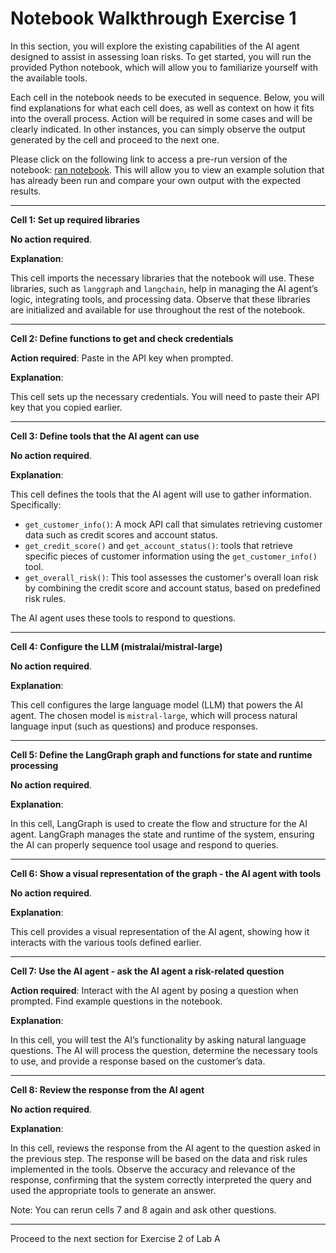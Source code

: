 # Notebook Walkthrough Exercise 1

In this section, you will explore the existing capabilities of the AI agent designed to assist in assessing loan risks. To get started, you will run the provided Python notebook, which will allow you to familiarize yourself with the available tools.

Each cell in the notebook needs to be executed in sequence. Below, you will find explanations for what each cell does, as well as context on how it fits into the overall process. Action will be required in some cases and will be clearly indicated. In other instances, you can simply observe the output generated by the cell and proceed to the next one.

Please click on the following link to access a pre-run version of the notebook: [ran notebook](https://github.com/IBM/industry-solns-tech2025-ai-lab/blob/main/jupyter-notebook/NB-ai-agent-loan-risk-tech2025-lab-a-w-output.ipynb). This will allow you to view an example solution that has already been run and compare your own output with the expected results.

-----

**Cell 1: Set up required libraries**

**No action required**.

**Explanation**: <br>

This cell imports the necessary libraries that the notebook will use. These libraries, such as `langgraph` and `langchain`, help in managing the AI agent’s logic, integrating tools, and processing data. Observe that these libraries are initialized and available for use throughout the rest of the notebook.

-----

**Cell 2: Define functions to get and check credentials**

**Action required**: Paste in the API key when prompted.

**Explanation**: <br>

This cell sets up the necessary credentials. You will need to paste their API key that you copied earlier.

-----

**Cell 3: Define tools that the AI agent can use**

**No action required**.  

**Explanation**: <br>

This cell defines the tools that the AI agent will use to gather information. Specifically:
- `get_customer_info()`: A mock API call that simulates retrieving customer data such as credit scores and account status.
- `get_credit_score()` and `get_account_status()`: tools that retrieve specific pieces of customer information using the `get_customer_info()` tool.
- `get_overall_risk()`: This tool assesses the customer's overall loan risk by combining the credit score and account status, based on predefined risk rules.

The AI agent uses these tools to respond to questions.

-----

**Cell 4: Configure the LLM (mistralai/mistral-large)**

**No action required**.

**Explanation**: <br>

This cell configures the large language model (LLM) that powers the AI agent. The chosen model is `mistral-large`, which will process natural language input (such as questions) and produce responses.

-----

**Cell 5: Define the LangGraph graph and functions for state and runtime processing**

**No action required**.  

**Explanation**: <br>

 In this cell, LangGraph is used to create the flow and structure for the AI agent. LangGraph manages the state and runtime of the system, ensuring the AI can properly sequence tool usage and respond to queries.

-----

**Cell 6: Show a visual representation of the graph - the AI agent with tools**

**No action required**.  

**Explanation**: <br>

This cell provides a visual representation of the AI agent, showing how it interacts with the various tools defined earlier.

-----

**Cell 7: Use the AI agent - ask the AI agent a risk-related question**

**Action required**: Interact with the AI agent by posing a question when prompted. Find example questions in the notebook.

**Explanation**: <br>

 In this cell, you will test the AI’s functionality by asking natural language questions. The AI will process the question, determine the necessary tools to use, and provide a response based on the customer’s data. 

-----

**Cell 8: Review the response from the AI agent**

**No action required**.  

**Explanation**: <br> 

In this cell, reviews the response from the AI agent to the question asked in the previous step. The response will be based on the data and risk rules implemented in the tools. Observe the accuracy and relevance of the response, confirming that the system correctly interpreted the query and used the appropriate tools to generate an answer.


Note: You can rerun cells 7 and 8 again and ask other questions. 

-----

Proceed to the next section for Exercise 2 of Lab A
